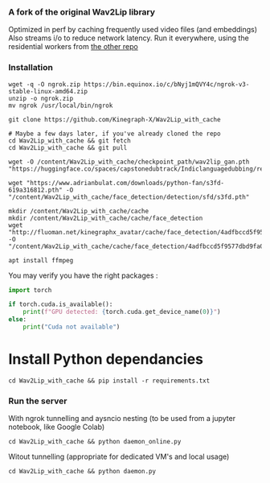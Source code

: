### A fork of the original Wav2Lip library

Optimized in perf by caching frequently used video files (and embeddings)
Also streams i/o to reduce network latency.
Run it everywhere, using the residential workers from [the other repo](https://github.com/Kinegraph-X/Wav2Lip_resident)

### Installation

```shell
wget -q -O ngrok.zip https://bin.equinox.io/c/bNyj1mQVY4c/ngrok-v3-stable-linux-amd64.zip
unzip -o ngrok.zip
mv ngrok /usr/local/bin/ngrok

git clone https://github.com/Kinegraph-X/Wav2Lip_with_cache

# Maybe a few days later, if you've already cloned the repo
cd Wav2Lip_with_cache && git fetch
cd Wav2Lip_with_cache && git pull

wget -O /content/Wav2Lip_with_cache/checkpoint_path/wav2lip_gan.pth "https://huggingface.co/spaces/capstonedubtrack/Indiclanguagedubbing/resolve/416598a2eefa2f1b02bea859bda45f18208a53cb/wav2lip_gan.pth"

wget "https://www.adrianbulat.com/downloads/python-fan/s3fd-619a316812.pth" -O "/content/Wav2Lip_with_cache/face_detection/detection/sfd/s3fd.pth"

mkdir /content/Wav2Lip_with_cache/cache
mkdir /content/Wav2Lip_with_cache/cache/face_detection
wget "http://fluoman.net/kinegraphx_avatar/cache/face_detection/4adfbccd5f9577dbd9fa024cac6fd5fb_face_detection_master.npy" -O "/content/Wav2Lip_with_cache/cache/face_detection/4adfbccd5f9577dbd9fa024cac6fd5fb_face_detection_master.npy"

apt install ffmpeg
```

You may verify you have the right packages :

```python
import torch

if torch.cuda.is_available():
    print(f"GPU detected: {torch.cuda.get_device_name(0)}")
else:
    print("Cuda not available")
```

# Install Python dependancies

```shell
cd Wav2Lip_with_cache && pip install -r requirements.txt
```

### Run the server

With ngrok tunnelling and aysncio nesting (to be used from a jupyter notebook, like Google Colab)

```shell
cd Wav2Lip_with_cache && python daemon_online.py
```

Witout tunnelling (appropriate for dedicated VM's and local usage)

```shell
cd Wav2Lip_with_cache && python daemon.py
```